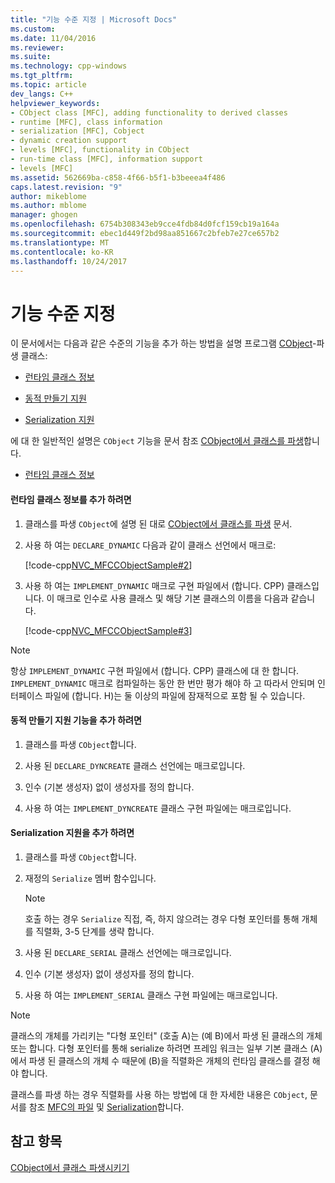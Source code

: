 ```yaml
---
title: "기능 수준 지정 | Microsoft Docs"
ms.custom: 
ms.date: 11/04/2016
ms.reviewer: 
ms.suite: 
ms.technology: cpp-windows
ms.tgt_pltfrm: 
ms.topic: article
dev_langs: C++
helpviewer_keywords:
- CObject class [MFC], adding functionality to derived classes
- runtime [MFC], class information
- serialization [MFC], Cobject
- dynamic creation support
- levels [MFC], functionality in CObject
- run-time class [MFC], information support
- levels [MFC]
ms.assetid: 562669ba-c858-4f66-b5f1-b3beeea4f486
caps.latest.revision: "9"
author: mikeblome
ms.author: mblome
manager: ghogen
ms.openlocfilehash: 6754b308343eb9cce4fdb84d0fcf159cb19a164a
ms.sourcegitcommit: ebec1d449f2bd98aa851667c2bfeb7e27ce657b2
ms.translationtype: MT
ms.contentlocale: ko-KR
ms.lasthandoff: 10/24/2017
---
```

# <a name="specifying-levels-of-functionality"></a>기능 수준 지정
이 문서에서는 다음과 같은 수준의 기능을 추가 하는 방법을 설명 프로그램 [CObject](../mfc/reference/cobject-class.md)-파생 클래스:  
  
-   [런타임 클래스 정보](#_core_to_add_run.2d.time_class_information)  
  
-   [동적 만들기 지원](#_core_to_add_dynamic_creation_support)  
  
-   [Serialization 지원](#_core_to_add_serialization_support)  
  
 에 대 한 일반적인 설명은 `CObject` 기능을 문서 참조 [CObject에서 클래스를 파생](../mfc/deriving-a-class-from-cobject.md)합니다.  
  
-   [런타임 클래스 정보](#_core_to_add_run.2d.time_class_information)  
#### <a name="_core_to_add_run.2d.time_class_information"></a>런타임 클래스 정보를 추가 하려면  
  
1.  클래스를 파생 `CObject`에 설명 된 대로 [CObject에서 클래스를 파생](../mfc/deriving-a-class-from-cobject.md) 문서.  
  
2.  사용 하 여는 `DECLARE_DYNAMIC` 다음과 같이 클래스 선언에서 매크로:  
  
     [!code-cpp[NVC_MFCCObjectSample#2](../mfc/codesnippet/cpp/specifying-levels-of-functionality_1.h)]  
  
3.  사용 하 여는 `IMPLEMENT_DYNAMIC` 매크로 구현 파일에서 (합니다. CPP) 클래스입니다. 이 매크로 인수로 사용 클래스 및 해당 기본 클래스의 이름을 다음과 같습니다.  
  
     [!code-cpp[NVC_MFCCObjectSample#3](../mfc/codesnippet/cpp/specifying-levels-of-functionality_2.cpp)]  
  
> [!NOTE]
>  항상 `IMPLEMENT_DYNAMIC` 구현 파일에서 (합니다. CPP) 클래스에 대 한 합니다. `IMPLEMENT_DYNAMIC` 매크로 컴파일하는 동안 한 번만 평가 해야 하 고 따라서 안되며 인터페이스 파일에 (합니다. H)는 둘 이상의 파일에 잠재적으로 포함 될 수 있습니다.  
  
#### <a name="_core_to_add_dynamic_creation_support"></a>동적 만들기 지원 기능을 추가 하려면  
  
1.  클래스를 파생 `CObject`합니다.  
  
2.  사용 된 `DECLARE_DYNCREATE` 클래스 선언에는 매크로입니다.  
  
3.  인수 (기본 생성자) 없이 생성자를 정의 합니다.  
  
4.  사용 하 여는 `IMPLEMENT_DYNCREATE` 클래스 구현 파일에는 매크로입니다.  
  
#### <a name="_core_to_add_serialization_support"></a>Serialization 지원을 추가 하려면  
  
1.  클래스를 파생 `CObject`합니다.  
  
2.  재정의 `Serialize` 멤버 함수입니다.  
  
    > [!NOTE]
    >  호출 하는 경우 `Serialize` 직접, 즉, 하지 않으려는 경우 다형 포인터를 통해 개체를 직렬화, 3-5 단계를 생략 합니다.  
  
3.  사용 된 `DECLARE_SERIAL` 클래스 선언에는 매크로입니다.  
  
4.  인수 (기본 생성자) 없이 생성자를 정의 합니다.  
  
5.  사용 하 여는 `IMPLEMENT_SERIAL` 클래스 구현 파일에는 매크로입니다.  
  
> [!NOTE]
>  클래스의 개체를 가리키는 "다형 포인터" (호출 A)는 (예 B)에서 파생 된 클래스의 개체 또는 합니다. 다형 포인터를 통해 serialize 하려면 프레임 워크는 일부 기본 클래스 (A)에서 파생 된 클래스의 개체 수 때문에 (B)을 직렬화은 개체의 런타임 클래스를 결정 해야 합니다.  
  
 클래스를 파생 하는 경우 직렬화를 사용 하는 방법에 대 한 자세한 내용은 `CObject`, 문서를 참조 [MFC의 파일](../mfc/files-in-mfc.md) 및 [Serialization](../mfc/serialization-in-mfc.md)합니다.  
  
## <a name="see-also"></a>참고 항목  
 [CObject에서 클래스 파생시키기](../mfc/deriving-a-class-from-cobject.md)

